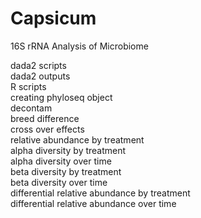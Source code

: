 # Capsicum

16S rRNA Analysis of Microbiome

dada2 scripts  
dada2 outputs  
R scripts  
  creating phyloseq object  
  decontam  
  breed difference  
  cross over effects  
  relative abundance by treatment  
  alpha diversity by treatment  
  alpha diversity over time  
  beta diversity by treatment  
  beta diversity over time  
  differential relative abundance by treatment  
  differential relative abundance over time  
